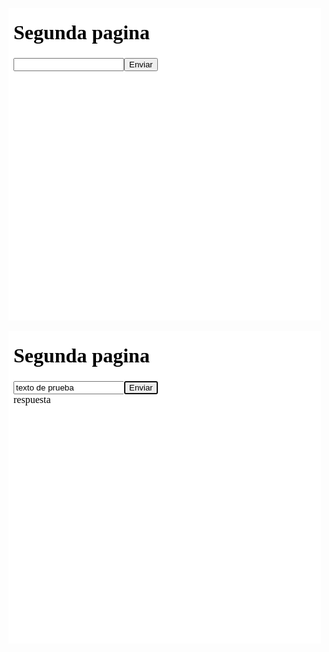 ![Main](./../../cypress/screenshots/main/Main.test.cy.tsx/page-two-loads.png "Two")

![Main](./../../cypress/screenshots/two/Two.test.cy.tsx/two/shows-sample-response.png "Two")

